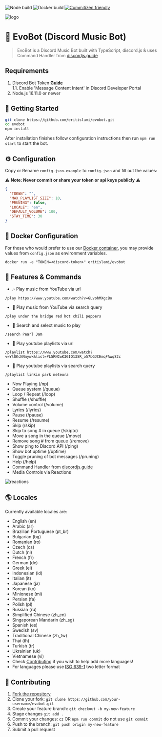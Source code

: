 ![Node build](https://github.com/eritislami/evobot/actions/workflows/node.yml/badge.svg)
![Docker build](https://github.com/eritislami/evobot/actions/workflows/docker.yml/badge.svg)
[![Commitizen friendly](https://img.shields.io/badge/commitizen-friendly-brightgreen.svg)](http://commitizen.github.io/cz-cli/)

![logo](https://repository-images.githubusercontent.com/186841818/8aa95700-7730-11e9-84be-e80f28520325)

# 🤖 EvoBot (Discord Music Bot)

> EvoBot is a Discord Music Bot built with TypeScript, discord.js & uses Command Handler from [discordjs.guide](https://discordjs.guide)

## Requirements

1. Discord Bot Token **[Guide](https://discordjs.guide/preparations/setting-up-a-bot-application.html#creating-your-bot)**  
   1.1. Enable 'Message Content Intent' in Discord Developer Portal
2. Node.js 16.11.0 or newer

## 🚀 Getting Started

```sh
git clone https://github.com/eritislami/evobot.git
cd evobot
npm install
```

After installation finishes follow configuration instructions then run `npm run start` to start the bot.

## ⚙️ Configuration

Copy or Rename `config.json.example` to `config.json` and fill out the values:

⚠️ **Note: Never commit or share your token or api keys publicly** ⚠️

```json
{
  "TOKEN": "",
  "MAX_PLAYLIST_SIZE": 10,
  "PRUNING": false,
  "LOCALE": "en",
  "DEFAULT_VOLUME": 100,
  "STAY_TIME": 30
}
```

## 🐬 Docker Configuration

For those who would prefer to use our [Docker container](https://hub.docker.com/repository/docker/eritislami/evobot), you may provide values from `config.json` as environment variables.

```shell
docker run -e "TOKEN=<discord-token>" eritislami/evobot
```

## 📝 Features & Commands

- 🎶 Play music from YouTube via url

`/play https://www.youtube.com/watch?v=GLvohMXgcBo`

- 🔎 Play music from YouTube via search query

`/play under the bridge red hot chili peppers`

- 🔎 Search and select music to play

`/search Pearl Jam`

- 📃 Play youtube playlists via url

`/playlist https://www.youtube.com/watch?v=YlUKcNNmywk&list=PL5RNCwK3GIO13SR_o57bGJCEmqFAwq82c`

- 🔎 Play youtube playlists via search query

`/playlist linkin park meteora`

- Now Playing (/np)
- Queue system (/queue)
- Loop / Repeat (/loop)
- Shuffle (/shuffle)
- Volume control (/volume)
- Lyrics (/lyrics)
- Pause (/pause)
- Resume (/resume)
- Skip (/skip)
- Skip to song # in queue (/skipto)
- Move a song in the queue (/move)
- Remove song # from queue (/remove)
- Show ping to Discord API (/ping)
- Show bot uptime (/uptime)
- Toggle pruning of bot messages (/pruning)
- Help (/help)
- Command Handler from [discordjs.guide](https://discordjs.guide/)
- Media Controls via Reactions

![reactions](https://i.imgur.com/0hdUX1C.png)

## 🌎 Locales

Currently available locales are:

- English (en)
- Arabic (ar)
- Brazilian Portuguese (pt_br)
- Bulgarian (bg)
- Romanian (ro)
- Czech (cs)
- Dutch (nl)
- French (fr)
- German (de)
- Greek (el)
- Indonesian (id)
- Italian (it)
- Japanese (ja)
- Korean (ko)
- Minionese (mi)
- Persian (fa)
- Polish (pl)
- Russian (ru)
- Simplified Chinese (zh_cn)
- Singaporean Mandarin (zh_sg)
- Spanish (es)
- Swedish (sv)
- Traditional Chinese (zh_tw)
- Thai (th)
- Turkish (tr)
- Ukrainian (uk)
- Vietnamese (vi)
- Check [Contributing](#-contributing) if you wish to help add more languages!
- For languages please use [ISO 639-1](https://en.wikipedia.org/wiki/List_of_ISO_639-1_codes) two letter format

## 🤝 Contributing

1. [Fork the repository](https://github.com/eritislami/evobot/fork)
2. Clone your fork: `git clone https://github.com/your-username/evobot.git`
3. Create your feature branch: `git checkout -b my-new-feature`
4. Stage changes `git add .`
5. Commit your changes: `cz` OR `npm run commit` do not use `git commit`
6. Push to the branch: `git push origin my-new-feature`
7. Submit a pull request

